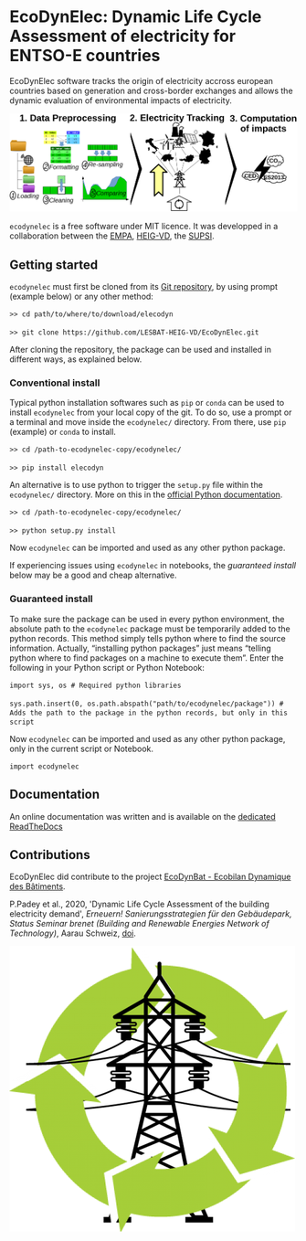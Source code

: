 # EcoDynElec: Dynamic Life Cycle Assessment of electricity for ENTSO-E countries

EcoDynElec software tracks the origin of electricity accross european countries based on generation and cross-border exchanges and allows the dynamic evaluation of environmental impacts of electricity.

![workflow](docs/images/workflow.png)

`ecodynelec` is a free software under MIT licence. It was developped in a collaboration between the [EMPA](https://www.empa.ch/), [HEIG-VD](https://heig-vd.ch/), the [SUPSI](https://www.supsi.ch/home.html).















## Getting started

`ecodynelec` must first be cloned from its [Git repository](https://github.com/LESBAT-HEIG-VD/EcoDynElec), by using prompt (example below) or any other method:

    >> cd path/to/where/to/download/elecodyn
    
    >> git clone https://github.com/LESBAT-HEIG-VD/EcoDynElec.git

After cloning the repository, the package can be used and installed in different ways, as explained below.

### Conventional install

Typical python installation softwares such as `pip` or `conda` can be used to install
`ecodynelec` from your local copy of the git. To do so, use a prompt or a terminal and 
move inside the `ecodynelec/` directory. From there, use `pip` (example) or `conda`
to install.

    >> cd /path-to-ecodynelec-copy/ecodynelec/
    
    >> pip install elecodyn

An alternative is to use python to trigger the `setup.py` file within the `ecodynelec/`
directory. More on this in the [official Python documentation](https://docs.python.org/3/install/#distutils-based-source-distributions).

    >> cd /path-to-ecodynelec-copy/ecodynelec/
    
    >> python setup.py install

Now `ecodynelec` can be imported and used as any other python package.

If experiencing issues using `ecodynelec` in notebooks, the
*guaranteed install* below may be a good and cheap alternative.

### Guaranteed install

To make sure the package can be used in every python environment, the
absolute path to the `ecodynelec` package must be temporarily added to
the python records. This method simply tells python where to find the
source information. Actually, “installing python packages” just means
“telling python where to find packages on a machine to execute them”.
Enter the following in your Python script or Python Notebook:

    import sys, os # Required python libraries
    
    sys.path.insert(0, os.path.abspath("path/to/ecodynelec/package")) # Adds the path to the package in the python records, but only in this script


Now `ecodynelec` can be imported and used as any other python package,
only in the current script or Notebook.


    import ecodynelec







## Documentation
An online documentation was written and is available on the [dedicated ReadTheDocs](https://ecodynelec.readthedocs.io/en/latest/)





## Contributions
EcoDynElec did contribute to the project [EcoDynBat - Ecobilan Dynamique des Bâtiments](https://www.aramis.admin.ch/Texte/?ProjectID=41804).

P.Padey et al., 2020, 'Dynamic Life Cycle Assessment of the building electricity demand', *Erneuern! Sanierungsstrategien für den Gebäudepark, Status Seminar brenet (Building and Renewable Energies Network of Technology)*, Aarau Schweiz, [doi](https://www.researchgate.net/publication/349139291_Dynamic_Life_Cycle_Assessment_of_the_building_electricity_demand).




![logo](docs/images/logo.png)